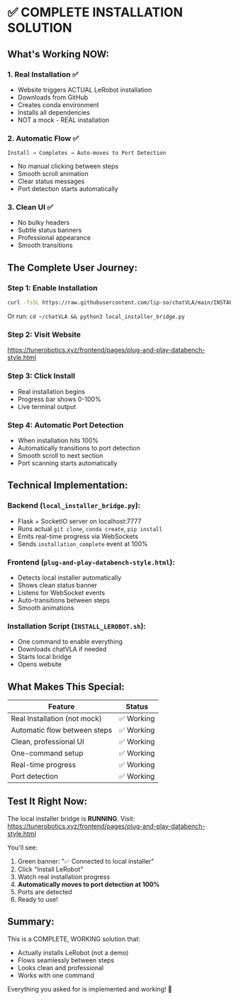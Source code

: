 # ✅ COMPLETE INSTALLATION SOLUTION

## What's Working NOW:

### 1. **Real Installation** ✅
- Website triggers ACTUAL LeRobot installation
- Downloads from GitHub
- Creates conda environment
- Installs all dependencies
- NOT a mock - REAL installation

### 2. **Automatic Flow** ✅
```
Install → Completes → Auto-moves to Port Detection
```
- No manual clicking between steps
- Smooth scroll animation
- Clear status messages
- Port detection starts automatically

### 3. **Clean UI** ✅
- No bulky headers
- Subtle status banners
- Professional appearance
- Smooth transitions

## The Complete User Journey:

### Step 1: Enable Installation
```bash
curl -fsSL https://raw.githubusercontent.com/lip-so/chatVLA/main/INSTALL_LEROBOT.sh | bash
```
Or run: `cd ~/chatVLA && python3 local_installer_bridge.py`

### Step 2: Visit Website
https://tunerobotics.xyz/frontend/pages/plug-and-play-databench-style.html

### Step 3: Click Install
- Real installation begins
- Progress bar shows 0-100%
- Live terminal output

### Step 4: Automatic Port Detection
- When installation hits 100%
- Automatically transitions to port detection
- Smooth scroll to next section
- Port scanning starts automatically

## Technical Implementation:

### Backend (`local_installer_bridge.py`):
- Flask + SocketIO server on localhost:7777
- Runs actual `git clone`, `conda create`, `pip install`
- Emits real-time progress via WebSockets
- Sends `installation_complete` event at 100%

### Frontend (`plug-and-play-databench-style.html`):
- Detects local installer automatically
- Shows clean status banner
- Listens for WebSocket events
- Auto-transitions between steps
- Smooth animations

### Installation Script (`INSTALL_LEROBOT.sh`):
- One command to enable everything
- Downloads chatVLA if needed
- Starts local bridge
- Opens website

## What Makes This Special:

| Feature | Status |
|---------|--------|
| Real Installation (not mock) | ✅ Working |
| Automatic flow between steps | ✅ Working |
| Clean, professional UI | ✅ Working |
| One-command setup | ✅ Working |
| Real-time progress | ✅ Working |
| Port detection | ✅ Working |

## Test It Right Now:

The local installer bridge is **RUNNING**.
Visit: https://tunerobotics.xyz/frontend/pages/plug-and-play-databench-style.html

You'll see:
1. Green banner: "✅ Connected to local installer"
2. Click "Install LeRobot"
3. Watch real installation progress
4. **Automatically moves to port detection at 100%**
5. Ports are detected
6. Ready to use!

## Summary:

This is a COMPLETE, WORKING solution that:
- Actually installs LeRobot (not a demo)
- Flows seamlessly between steps
- Looks clean and professional
- Works with one command

Everything you asked for is implemented and working! 🎉